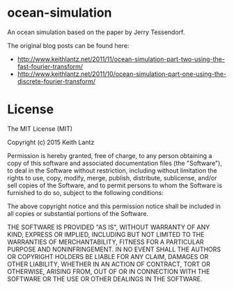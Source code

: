 # ocean-simulation

An ocean simulation based on the paper by Jerry Tessendorf.

The original blog posts can be found here:
* http://www.keithlantz.net/2011/11/ocean-simulation-part-two-using-the-fast-fourier-transform/
* http://www.keithlantz.net/2011/10/ocean-simulation-part-one-using-the-discrete-fourier-transform/


# License
The MIT License (MIT)

Copyright (c) 2015 Keith Lantz

Permission is hereby granted, free of charge, to any person obtaining a copy of this software and associated documentation files (the "Software"), to deal in the Software without restriction, including without limitation the rights to use, copy, modify, merge, publish, distribute, sublicense, and/or sell copies of the Software, and to permit persons to whom the Software is furnished to do so, subject to the following conditions:

The above copyright notice and this permission notice shall be included in all copies or substantial portions of the Software.

THE SOFTWARE IS PROVIDED "AS IS", WITHOUT WARRANTY OF ANY KIND, EXPRESS OR IMPLIED, INCLUDING BUT NOT LIMITED TO THE WARRANTIES OF MERCHANTABILITY, FITNESS FOR A PARTICULAR PURPOSE AND NONINFRINGEMENT. IN NO EVENT SHALL THE AUTHORS OR COPYRIGHT HOLDERS BE LIABLE FOR ANY CLAIM, DAMAGES OR OTHER LIABILITY, WHETHER IN AN ACTION OF CONTRACT, TORT OR OTHERWISE, ARISING FROM, OUT OF OR IN CONNECTION WITH THE SOFTWARE OR THE USE OR OTHER DEALINGS IN THE SOFTWARE.
